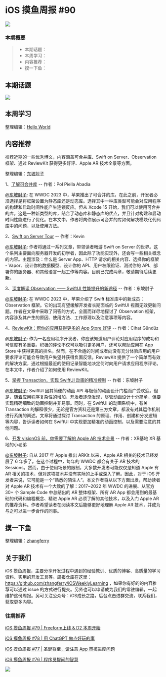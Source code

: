 # iOS 摸鱼周报 #90

![](https://cdn.zhangferry.com/Images/moyu_weekly_cover.jpeg)

### 本期概要

> * 本期话题：
> * 本周学习：
> * 内容推荐：
> * 摸一下鱼：

## 本期话题

![](https://cdn.zhangferry.com/Images/85-ios16-ipados16.png)

## 本周学习

整理编辑：[Hello World](https://juejin.cn/user/2999123453164605/posts)



## 内容推荐

推荐近期的一些优秀博文，内容涵盖可合并库、Swift on Server、Observation 框架、通过 ReviewKit 获得更多好评、Apple AR 技术全景等方面。

整理编辑：[东坡肘子](https://www.fatbobman.com/)

1、[了解可合并库](https://www.polpiella.dev/understanding-mergeable-libraries/ "了解可合并库") -- 作者：Pol Piella Abadia

[@东坡肘子](https://www.fatbobman.com/): 在 WWDC 2023 中，苹果推出了可合并的库。在此之前，开发者必须选择是将框架设置为静态库还是动态库。选择其中一种库类型可能会对应用程序的构建和启动时间性能产生连锁反应。但从 Xcode 15 开始，我们可以使用可合并的库，这是一种新类型的库，结合了动态库和静态库的优点，并且针对构建和启动时间性能进行了优化。在本文中，作者将向你展示可合并的库如何解决模块化代码库中的问题，以及使用方法。

2、[Swift on Server Tour](https://blog.kevinzhow.com/posts/why-swift-on-server/zh "Swift on Server Tour") -- 作者：Kevin

[@东坡肘子](https://www.fatbobman.com/): 作者将通过一系列文章，带领读者畅游 Swift on Server 的世界。这个系列主要面向服务器开发的初学者，因此除了功能实现外，还会写一些相关概念的内容。主题涉及：什么是 Server App、HTTP 请求的相关内容、选择你的框架 - Vapor、设计你的数据模型、设计你的 API、用户权限验证、测试你的 API、部署你的服务器、和其他语言一起工作等内容。目前已完成两章，敬请期待后续更新。

3、[深度解读 Observation —— SwiftUI 性能提升的新途径](https://www.fatbobman.com/posts/mastering-Observation/ "深度解读 Observation —— SwiftUI 性能提升的新途径") -- 作者：东坡肘子

[@东坡肘子](https://www.fatbobman.com/): 在 WWDC 2023 中，苹果介绍了 Swift 标准库中的新成员：Observation 框架。它的出现有望缓解开发者长期面临的 SwiftUI 视图无效更新问题。作者在文章中采取了问答的方式，全面而详尽地探讨了 Observation 框架，内容涉及其产生的原因、使用方法、工作原理以及注意事项等内容。

4、[ReviewKit：帮你的应用获得更多的 App Store 好评](https://www.fline.dev/introducing-reviewkit/ "ReviewKit：帮你的应用获得更多的 App Store 好评") -- 作者：Cihat Gündüz

[@东坡肘子](https://www.fatbobman.com/): 作为一名应用程序开发者，你应该知道用户评论对应用程序的成功和可信度有多重要。积极的评论不仅可以吸引更多用户，还可以帮助应用在 App Store 中获得更高的排名。然而，在不合适的时间或者向没有充分体验应用的用户要求评论可能会导致用户失望并获得负面反馈。ReviewKit 提供了一个简单而有效的解决方案，通过根据最近的使用记录智能地决定何时向用户请求应用程序评论。在本文中，作者介绍了如何使用 ReviewKit。

5、[掌握 Transaction，实现 SwiftUI 动画的精准控制](https://www.fatbobman.com/posts/mastering-transaction/ "掌握 Transaction，实现 SwiftUI 动画的精准控制") -- 作者：东坡肘子

[@东坡肘子](https://www.fatbobman.com/): SwiftUI 因其简便的动画 API 与极低的动画设计门槛而广受欢迎。但是，随着应用程序复杂性的增加，开发者逐渐发现，尽管动画设计十分简单，但要实现精确细致的动画控制并非易事。同时，在 SwiftUI 的动画系统中，有关 Transaction 的解释很少，无论是官方资料还是第三方文章，都没有对其运作机制进行系统的阐述。文章将通过探讨 Transaction 的原理、作用、创建和分发逻辑等内容，告诉读者如何在 SwiftUI 中实现更加精准的动画控制，以及需要注意的其他问题。

6、[开发 visionOS 前，你需要了解的 Apple AR 技术全景](https://mp.weixin.qq.com/s/LTR9C2TmKVhuYgFpD5Bw1A "开发 visionOS 前，你需要了解的 Apple AR 技术全景") -- 作者：XR基地 XR 基地的小老弟

[@东坡肘子](https://www.fatbobman.com/): 自从 2017 年 Apple 推出 ARKit 以来，Apple AR 相关的技术已经发展了 6 年多了。在这个过程中，每年的 WWDC 都会有关于 AR 技术的 Sessions。然而，由于使用场景的限制，大多数开发者可能仅仅是知道 Apple 有 AR 相关的技术，但对这项技术并没有实际的上手或深入了解。因此，对于 iOS 开发者来说，它可能是一个“熟悉的陌生人”。本文作者将从以下方面出发，帮助读者对 Apple AR 技术有一个大致的了解：2017~2022 年 WWDC 的进展、从官方 30+ 个 Sample Code 中总结出的 AR 整体框架、所有 AR App 都会用到的最基础的代码和编程概念、精进 Apple AR 必须了解的其他技术，以及入门 Apple AR 的推荐资料。作者希望读者在阅读本文后能够更好地理解 Apple AR 技术，并成为与之可以进一步合作的同事。


## 摸一下鱼

整理编辑：[zhangferry](https://zhangferry.com)



## 关于我们

iOS 摸鱼周报，主要分享开发过程中遇到的经验教训、优质的博客、高质量的学习资料、实用的开发工具等。周报仓库在这里：https://github.com/zhangferry/iOSWeeklyLearning ，如果你有好的的内容推荐可以通过 issue 的方式进行提交。另外也可以申请成为我们的常驻编辑，一起维护这份周报。另可关注公众号：iOS成长之路，后台点击进群交流，联系我们，获取更多内容。

### 往期推荐

[iOS 摸鱼周报 #79 | Freeform上线 & D2 本周开始](https://mp.weixin.qq.com/s/HdEhmXt60853tzM6xiVUwA)

[iOS 摸鱼周报 #78 |  用 ChatGPT 做点好玩的事 ](https://mp.weixin.qq.com/s/27J4NguYRsxYWmff_6iDcg)

[iOS 摸鱼周报 #77 | 圣诞将至，请注意 App 审核进度问题](https://mp.weixin.qq.com/s/yYdGO1kRcwQJ3-z-aavHYA)

[iOS 摸鱼周报 #76 | 程序员提问的智慧](https://mp.weixin.qq.com/s/5chb-a9u7VMdLis1FG6B6Q)

![](https://cdn.zhangferry.com/Images/WechatIMG384.jpeg)
